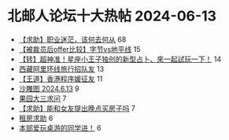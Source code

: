 # 北邮人论坛十大热帖 2024-06-13

- [【求助】职业迷茫，该何去何从](https://bbs.byr.cn/article/WorkLife/1215678) 68
- [【被裁员后offer比较】字节vs地平线](https://bbs.byr.cn/article/Job/2213184) 15
- [【转】超神准！星座小王子独创的新型占卜、來一起試玩一下！](https://bbs.byr.cn/article/Constellations/326533) 14
- [西藏阿里环线旅行招队友](https://bbs.byr.cn/article/Talking/6419699) 13
- [【王道】香港程序媛征友](https://bbs.byr.cn/article/Friends/2054155) 11
- [沙雕图 2024.6.13](https://bbs.byr.cn/article/Joke/731225) 9
- [果园大三求问](https://bbs.byr.cn/article/GoAbroad/397707) 7
- [【求助】能和女友提出晚点买房子吗](https://bbs.byr.cn/article/Feeling/3202119) 7
- [租房求助](https://bbs.byr.cn/article/Home/137857) 6
- [本部爱玩桌游的同学进！](https://bbs.byr.cn/article/BoardGame/57912) 6


